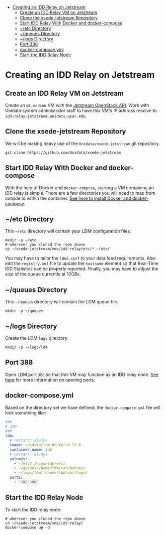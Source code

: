 - [Creating an IDD Relay on Jetstream](#h:840E89CB)
  - [Create an IDD Relay VM on Jetstream](#h:4BF1C37C)
  - [Clone the xsede-jetstream Repository](#h:7544DE64)
  - [Start IDD Relay With Docker and docker-compose](#h:C89E3FF5)
  - [~/etc Directory](#h:E4AB4451)
  - [~/queues Directory](#h:F3D77CEF)
  - [~/logs Directory](#h:515DAD84)
  - [Port 388](#h:FB14DD93)
  - [docker-compose.yml](#h:95441A93)
  - [Start the IDD Relay Node](#h:80DA881B)



<a id="h:840E89CB"></a>

# Creating an IDD Relay on Jetstream


<a id="h:4BF1C37C"></a>

## Create an IDD Relay VM on Jetstream

Create an `m1.medium` VM with the [Jetstream OpenStack API](https://github.com/Unidata/xsede-jetstream/blob/master/openstack/readme.md). Work with Unidata system administrator staff to have this VM's IP address resolve to `idd-relay-jetstream.unidata.ucar.edu`.


<a id="h:7544DE64"></a>

## Clone the xsede-jetstream Repository

We will be making heavy use of the `Unidata/xsede-jetstream` git repository.

```shell
git clone https://github.com/Unidata/xsede-jetstream
```


<a id="h:C89E3FF5"></a>

## Start IDD Relay With Docker and docker-compose

With the help of Docker and `docker-compose`, starting a VM containing an IDD relay is simple. There are a few directories you will need to map from outside to within the container. [See here to install Docker and docker-compose](https://github.com/Unidata/xsede-jetstream/blob/master/docker-readme.md).


<a id="h:E4AB4451"></a>

## ~/etc Directory

This `~/etc` directory will contain your LDM configuration files.

```shell
mkdir -p ~/etc
# wherever you cloned the repo above
cp ~/xsede-jetstream/vms/idd-relay/etc/* ~/etc/
```

You may have to tailor the `ldmd.conf` to your data feed requirements. Also edit the `registry.xml` file to update the `hostname` element so that Real-Time IDD Statistics can be properly reported. Finally, you may have to adjust the size of the queue currently at 10GBs.


<a id="h:F3D77CEF"></a>

## ~/queues Directory

This `~/queues` directory will contain the LDM queue file.

```shell
mkdir -p ~/queues
```


<a id="h:515DAD84"></a>

## ~/logs Directory

Create the LDM `logs` directory.

```shell
mkdir -p ~/logs/ldm
```


<a id="h:FB14DD93"></a>

## Port 388

Open LDM port `388` so that this VM may function as an IDD relay node. [See here](https://github.com/Unidata/xsede-jetstream/blob/master/openstack/readme.md#h:D6B1D4C2) for more information on opening ports.


<a id="h:95441A93"></a>

## docker-compose.yml

Based on the directory set we have defined, the `docker-compose.yml` file will look something like:

```yaml
###
# LDM
###
ldm:
  # restart: always
  image: unidata/ldm-docker:6.13.6
  container_name: ldm
  # restart: always
  volumes:
    - ~/etc/:/home/ldm/etc/
    - ~/queues:/home/ldm/var/queues/
    - ~/logs/ldm/:/home/ldm/var/logs/
  ports:
    - "388:388"
```


<a id="h:80DA881B"></a>

## Start the IDD Relay Node

To start the IDD relay node:

```shell
# wherever you cloned the repo above
cd ~/xsede-jetstream/vms/idd-relay/
docker-compose up -d
```
